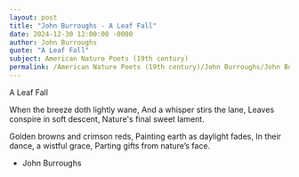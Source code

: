 ```yaml
---
layout: post
title: "John Burroughs - A Leaf Fall"
date: 2024-12-30 12:00:00 -0000
author: John Burroughs
quote: "A Leaf Fall"
subject: American Nature Poets (19th century)
permalink: /American Nature Poets (19th century)/John Burroughs/John Burroughs - A Leaf Fall
---
```


A Leaf Fall

When the breeze doth lightly wane,
And a whisper stirs the lane,
Leaves conspire in soft descent,
Nature's final sweet lament.

Golden browns and crimson reds,
Painting earth as daylight fades,
In their dance, a wistful grace,
Parting gifts from nature’s face.

- John Burroughs
